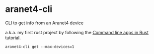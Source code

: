 # aranet4-cli

CLI to get info from an Aranet4 device

a.k.a. my first rust project by following the [Command line apps in Rust](https://rust-cli.github.io/book/) tutorial.

```
aranet4-cli get --max-devices=1
```

